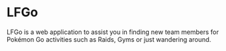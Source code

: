 # LFGo
LFGo is a web application to assist you in finding new team members for Pokémon Go activities such as Raids, Gyms or just wandering around.
